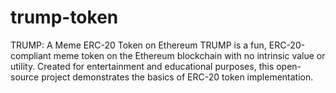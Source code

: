 # trump-token
TRUMP: A Meme ERC-20 Token on Ethereum TRUMP is a fun, ERC-20-compliant meme token on the Ethereum blockchain with no intrinsic value or utility. Created for entertainment and educational purposes, this open-source project demonstrates the basics of ERC-20 token implementation.
